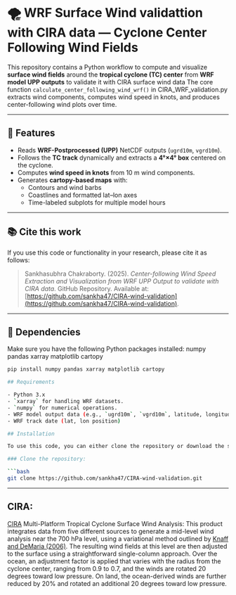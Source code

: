 # 🌪️ WRF Surface Wind validattion with CIRA data — Cyclone Center Following Wind Fields

This repository contains a Python workflow to compute and visualize **surface wind fields** around the **tropical cyclone (TC) center** from **WRF model UPP outputs**
to validate it with CIRA surface wind data 
The core function `calculate_center_following_wind_wrf()` in CIRA_WRF_validation.py extracts wind components, computes wind speed in knots, and produces center-following wind plots over time.

---

## 🚀 Features

- Reads **WRF-Postprocessed (UPP)** NetCDF outputs (`ugrd10m`, `vgrd10m`).
- Follows the **TC track** dynamically and extracts a **4°×4° box** centered on the cyclone.
- Computes **wind speed in knots** from 10 m wind components.
- Generates **cartopy-based maps** with:
  - Contours and wind barbs
  - Coastlines and formatted lat–lon axes
  - Time-labeled subplots for multiple model hours

---

## 📚 Cite this work

If you use this code or functionality in your research, please cite it as follows:

> Sankhasubhra Chakraborty. (2025). *Center-following Wind Speed Extraction and Visualization from WRF UPP Output to validate with CIRA data*. GitHub Repository. Available at: [https://github.com/sankha47/CIRA-wind-validation](https://github.com/sankha47/CIRA-wind-validation).

---

## 🧩 Dependencies

Make sure you have the following Python packages installed:
numpy 
pandas
xarray
matplotlib 
cartopy

```bash
pip install numpy pandas xarray matplotlib cartopy

## Requirements

- Python 3.x
- `xarray` for handling WRF datasets.
- `numpy` for numerical operations.
- WRF model output data (e.g., `ugrd10m`, `vgrd10m`, latitude, longitude, and time data).
- WRF track date (lat, lon position)

## Installation

To use this code, you can either clone the repository or download the script directly.

### Clone the repository:

```bash
git clone https://github.com/sankha47/CIRA-wind-validation.git

```
---

## CIRA: 
[CIRA](https://rammb-data.cira.colostate.edu/tc_realtime) Multi-Platform Tropical Cyclone Surface Wind Analysis:
This product integrates data from five different sources to generate a mid-level wind analysis near the 700 hPa level, using a variational method outlined by [Knaff and DeMaria (2006)](https://rammb-data.cira.colostate.edu/tc_realtime/images/mpsw.pdf). The resulting wind fields at this level are then adjusted to the surface using a straightforward single-column approach. Over the ocean, an adjustment factor is applied that varies with the radius from the cyclone center, ranging from 0.9 to 0.7, and the winds are rotated 20 degrees toward low pressure. On land, the ocean-derived winds are further reduced by 20% and rotated an additional 20 degrees toward low pressure.

